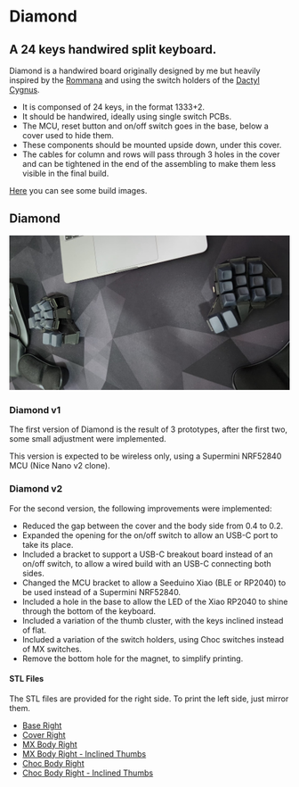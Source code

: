 # Diamond
## A 24 keys handwired split keyboard.

Diamond is a handwired board originally designed by me but heavily inspired by the [Rommana](https://github.com/AlaaSaadAbdo/Rommana) and using the switch holders of the [Dactyl Cygnus](https://github.com/juhakaup/keyboards).
- It is componsed of 24 keys, in the format 1333+2.
- It should be handwired, ideally using single switch PCBs.
- The MCU, reset button and on/off switch goes in the base, below a cover used to hide them.
- These components should be mounted upside down, under this cover.
- The cables for column and rows will pass through 3 holes in the cover and can be tightened in the end of the assembling to make them less visible in the final build. 


[Here](../../docs/diamond.md) you can see some build images.

## Diamond
![img](../../img/diamond.jpeg)

### Diamond v1

The first version of Diamond is the result of 3 prototypes, after the first two, some small adjustment were implemented.

This version is expected to be wireless only, using a Supermini NRF52840 MCU (Nice Nano v2 clone).

### Diamond v2

For the second version, the following improvements were implemented:
- Reduced the gap between the cover and the body side from 0.4 to 0.2.
- Expanded the opening for the on/off switch to allow an USB-C port to take its place.
- Included a bracket to support a USB-C breakout board instead of an on/off switch, to allow a wired build with an USB-C connecting both sides.
- Changed the MCU bracket to allow a Seeduino Xiao (BLE or RP2040) to be used instead of a Supermini NRF52840.
- Included a hole in the base to allow the LED of the Xiao RP2040 to shine through the bottom of the keyboard.
- Included a variation of the thumb cluster, with the keys inclined instead of flat.
- Included a variation of the switch holders, using Choc switches instead of MX switches.
- Remove the bottom hole for the magnet, to simplify printing.

#### STL Files
The STL files are provided for the right side. To print the left side, just mirror them.

- [Base Right](../Diamond/v2/base_right.stl)
- [Cover Right](../Diamond/v2/cover_right.stl)
- [MX Body Right](../Diamond/v2/body_right.stl)
- [MX Body Right - Inclined Thumbs](../Diamond/v2/body_right_inclined.stl)
- [Choc Body Right](../Diamond/v2/choc_body_right.stl)
- [Choc Body Right - Inclined Thumbs](../Diamond/v2/choc_body_right_inclined.stl)
